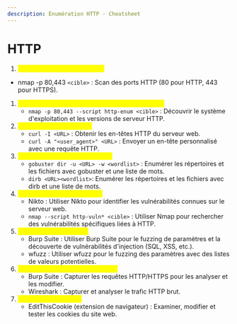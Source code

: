 ```yaml
---
description: Énumération HTTP - Cheatsheet
---
```


# HTTP



1. <mark style="color:yellow;">Découverte des hôtes HTTP  :</mark>

* nmap -p 80,443 `<cible>` : Scan des ports HTTP (80 pour HTTP, 443 pour HTTPS).

1. <mark style="color:yellow;">Identification du système d'exploitation via HTTP :</mark>
   * `nmap -p 80,443 --script http-enum <cible>` : Découvrir le système d'exploitation et les versions de serveur HTTP.
2. <mark style="color:yellow;">Analyse du serveur web :</mark>
   * `curl -I <URL>` : Obtenir les en-têtes HTTP du serveur web.
   * `curl -A "<user_agent>" <URL>` : Envoyer un en-tête personnalisé avec une requête HTTP.
3. <mark style="color:yellow;">Liste des répertoires et fichiers :</mark>
   * `gobuster dir -u <URL> -w <wordlist>` : Enumérer les répertoires et les fichiers avec gobuster et une liste de mots.
   * `dirb <URL><wordlist>`: Enumérer les répertoires et les fichiers avec dirb et une liste de mots.
4. <mark style="color:yellow;">Recherche de vulnérabilités :</mark>
   * Nikto : Utiliser Nikto pour identifier les vulnérabilités connues sur le serveur web.
   * `nmap --script http-vuln* <cible>` : Utiliser Nmap pour rechercher des vulnérabilités spécifiques liées à HTTP.
5. <mark style="color:yellow;">Fuzzing de paramètres :</mark>
   * Burp Suite : Utiliser Burp Suite pour le fuzzing de paramètres et la découverte de vulnérabilités d'injection (SQL, XSS, etc.).
   * wfuzz : Utiliser wfuzz pour le fuzzing des paramètres avec des listes de valeurs potentielles.
6. <mark style="color:yellow;">Capture de requêtes et réponses :</mark>
   * Burp Suite : Capturer les requêtes HTTP/HTTPS pour les analyser et les modifier.
   * Wireshark : Capturer et analyser le trafic HTTP brut.
7. <mark style="color:yellow;">Analyse des cookies :</mark>
   * EditThisCookie (extension de navigateur) : Examiner, modifier et tester les cookies du site web.

